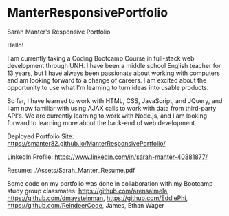 # ManterResponsivePortfolio
Sarah Manter's Responsive Portfolio 

Hello!  

I am currently taking a Coding Bootcamp Course in full-stack web development through UNH.  I have been a middle school English teacher for 13 years, but I have always been passionate about working with computers and am looking forward to a change of careers.  I am excited about the opportunity to use what I'm learning to turn ideas into usable products.

So far, I have learned to work with HTML, CSS, JavaScript, and JQuery, and I am now familiar with using AJAX calls to work with data from third-party API's.
We are currently learning to work with Node.js, and I am looking forward to learning more about the back-end of web development.

Deployed Portfolio Site:  https://smanter82.github.io/ManterResponsivePortfolio/

LinkedIn Profile:  https://www.linkedin.com/in/sarah-manter-40881877/

Resume:  ./Assets/Sarah_Manter_Resume.pdf

Some code on my portfolio was done in collaboration with my Bootcamp study group classmates: https://github.com/arensalmela, https://github.com/dmaysteinman, https://github.com/EddiePhi, https://github.com/ReindeerCode, James, Ethan Wager


